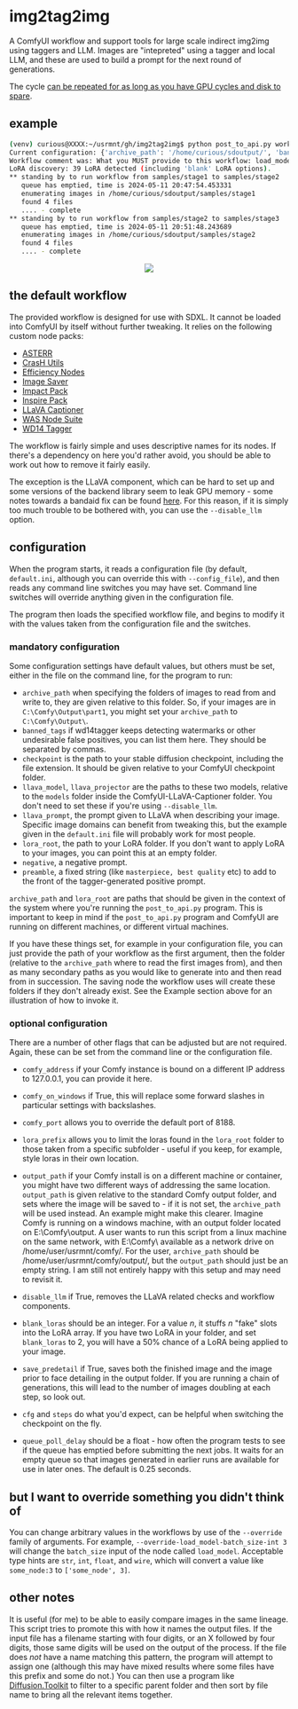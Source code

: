 # img2tag2img
A ComfyUI workflow and support tools for large scale indirect img2img using taggers and LLM. Images are "intepreted" using a tagger and local LLM, and these are used to build a prompt for the next round of generations. 

The cycle [can be repeated for as long as you have GPU cycles and disk to spare](https://en.wikipedia.org/wiki/I_Am_Sitting_in_a_Room).
## example

```sh
(venv) curious@XXXX:~/usrmnt/gh/img2tag2img$ python post_to_api.py workflows/i2t2i.sdxl.raw.json samples/stage1 samples/stage2 samples/stage3
Current configuration: {'archive_path': '/home/curious/sdoutput/', 'banned_tags': 'watermark, web_address', 'checkpoint': 'sdxl/ponyDiffusionV6XL_v6StartWithThisOne.safetensors', 'comfy_address': '127.0.0.1', 'comfy_on_windows': True, 'comfy_port': '8188', 'llava_model': 'llama/llava-v1.5-7b-Q4_K', 'llava_projector': 'llama/llava-v1.5-7b-mmproj-Q4_0', 'llava_prompt': 'Please describe this image in detail.', 'lora_prefix': 'pony/style/', 'lora_root': '/home/curious/lora/', 'negative': 'head_out_of_frame, 3d', 'output_path': '', 'preamble': 'score_9, score_8_up, score_7_up, score_6_up, score_5_up, score_4_up, rating_safe'}
Workflow comment was: What you MUST provide to this workflow: load_model.base_ckpt_name; save_image.modelname; preamble.string, negative_prompt.string, full_path.string, wd14_tagger.exclude_tags, llava_tagger.model, llava_tagger.mm_proj, llava_tagger.prompt, seed.seed, image_loader.image_data
LoRA discovery: 39 LoRA detected (including 'blank' LoRA options).
** standing by to run workflow from samples/stage1 to samples/stage2
   queue has emptied, time is 2024-05-11 20:47:54.453331
   enumerating images in /home/curious/sdoutput/samples/stage1
   found 4 files
   .... - complete
** standing by to run workflow from samples/stage2 to samples/stage3
   queue has emptied, time is 2024-05-11 20:51:48.243689
   enumerating images in /home/curious/sdoutput/samples/stage2
   found 4 files
   .... - complete
```

<p align="center">
<img src="https://github.com/curiousjp/img2tag2img/assets/48515264/ba286898-52b9-4faf-a320-6745730fc087"/>
</p>

## the default workflow

The provided workflow is designed for use with SDXL. It cannot be loaded into ComfyUI by itself without further tweaking. It relies on the following custom node packs:

* [ASTERR](https://github.com/WASasquatch/ASTERR)
* [CrasH Utils](https://github.com/chrish-slingshot/CrasHUtils)
* [Efficiency Nodes](https://github.com/jags111/efficiency-nodes-comfyui)
* [Image Saver](https://github.com/alexopus/ComfyUI-Image-Saver)
* [Impact Pack](https://github.com/ltdrdata/ComfyUI-Impact-Pack)
* [Inspire Pack](https://github.com/ltdrdata/ComfyUI-Inspire-Pack)
* [LLaVA Captioner](https://github.com/ceruleandeep/ComfyUI-LLaVA-Captioner)
* [WAS Node Suite](https://github.com/WASasquatch/was-node-suite-comfyui)
* [WD14 Tagger](https://github.com/pythongosssss/ComfyUI-WD14-Tagger)

The workflow is fairly simple and uses descriptive names for its nodes. If there's a dependency on here you'd rather avoid, you should be able to work out how to remove it fairly easily.

The exception is the LLaVA component, which can be hard to set up and some versions of the backend library seem to leak GPU memory - some notes towards a bandaid fix can be found [here](https://github.com/ceruleandeep/ComfyUI-LLaVA-Captioner/issues/11). For this reason, if it is simply too much trouble to be bothered with, you can use the `--disable_llm` option.

## configuration

When the program starts, it reads a configuration file (by default, `default.ini`, although you can override this with `--config_file`), and then reads any command line switches you may have set. Command line switches will override anything given in the configuration file.

The program then loads the specified workflow file, and begins to modify it with the values taken from the configuration file and the switches. 

### mandatory configuration

Some configuration settings have default values, but others must be set, either in the file on the command line, for the program to run:

* `archive_path` when specifying the folders of images to read from and write to, they are given relative to this folder. So, if your images are in `C:\Comfy\Output\part1`, you might set your `archive_path` to `C:\Comfy\Output\`.
* `banned_tags` if wd14tagger keeps detecting watermarks or other undesirable false positives, you can list them here. They should be separated by commas.
* `checkpoint` is the path to your stable diffusion checkpoint, including the file extension. It should be given relative to your ComfyUI checkpoint folder.
* `llava_model`, `llava_projector` are the paths to these two models, relative to the `models` folder inside the ComfyUI-LLaVA-Captioner folder. You don't need to set these if you're using `--disable_llm`.
* `llava_prompt`, the prompt given to LLaVA when describing your image. Specific image domains can benefit from tweaking this, but the example given in the `default.ini` file will probably work for most people.
* `lora_root`, the path to your LoRA folder. If you don't want to apply LoRA to your images, you can point this at an empty folder.
* `negative`, a negative prompt.
* `preamble`, a fixed string (like `masterpiece, best quality` etc) to add to the front of the tagger-generated positive prompt.

`archive_path` and `lora_root` are paths that should be given in the context of the system where you're running the `post_to_api.py` program. This is important to keep in mind if the `post_to_api.py` program and ComfyUI are running on different machines, or different virtual machines.

If you have these things set, for example in your configuration file, you can just provide the path of your workflow as the first argument, then the folder (relative to the `archive_path` where to read the first images from), and then as many secondary paths as you would like to generate into and then read from in succession. The saving node the workflow uses will create these folders if they don't already exist. See the Example section above for an illustration of how to invoke it.

### optional configuration

There are a number of other flags that can be adjusted but are not required. Again, these can be set from the command line or the configuration file.

* `comfy_address` if your Comfy instance is bound on a different IP address to 127.0.0.1, you can provide it here.
* `comfy_on_windows` if True, this will replace some forward slashes in particular settings with backslashes.
* `comfy_port` allows you to override the default port of 8188.
* `lora_prefix` allows you to limit the loras found in the `lora_root` folder to those taken from a specific subfolder - useful if you keep, for example, style loras in their own location.
* `output_path` if your Comfy install is on a different machine or container, you might have two different ways of addressing the same location. `output_path` is given relative to the standard Comfy output folder, and sets where the image will be saved to - if it is not set, the `archive_path` will be used instead. An example might make this clearer. Imagine Comfy is running on a windows machine, with an output folder located on E:\Comfy\output. A user wants to run this script from a linux machine on the same network, with E:\Comfy\ available as a network drive on /home/user/usrmnt/comfy/. For the user, `archive_path` should be /home/user/usrmnt/comfy/output/, but the `output_path` should just be an empty string. I am still not entirely happy with this setup and may need to revisit it.

* `disable_llm` if True, removes the LLaVA related checks and workflow components.
* `blank_loras` should be an integer. For a value _n_, it stuffs _n_ "fake" slots into the LoRA array. If you have two LoRA in your folder, and set `blank_loras` to 2, you will have a 50% chance of a LoRA being applied to your image.
* `save_predetail` if True, saves both the finished image and the image prior to face detailing in the output folder. If you are running a chain of generations, this will lead to the number of images doubling at each step, so look out.
* `cfg` and `steps` do what you'd expect, can be helpful when switching the checkpoint on the fly.
* `queue_poll_delay` should be a float - how often the program tests to see if the queue has emptied before submitting the next jobs. It waits for an empty queue so that images generated in earlier runs are available for use in later ones. The default is 0.25 seconds.

## but I want to override something you didn't think of

You can change arbitrary values in the workflows by use of the `--override` family of arguments. For example, `--override-load_model-batch_size-int 3` will change the `batch_size` input of the node called `load_model`. Acceptable type hints are `str`, `int`, `float`, and `wire`, which will convert a value like `some_node:3` to `['some_node', 3]`.

## other notes

It is useful (for me) to be able to easily compare images in the same lineage. This script tries to promote this with how it names the output files. If the input file has a filename starting with four digits, or an X followed by four digits, those same digits will be used on the output of the process. If the file does _not_ have a name matching this pattern, the program will attempt to assign one (although this may have mixed results where some files have this prefix and some do not.) You can then use a program like [Diffusion.Toolkit](https://github.com/RupertAvery/DiffusionToolkit) to filter to a specific parent folder and then sort by file name to bring all the relevant items together.